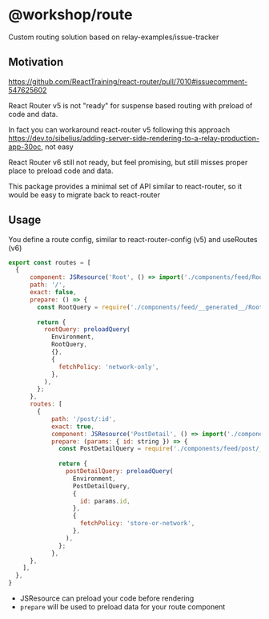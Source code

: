 # @workshop/route

Custom routing solution based on relay-examples/issue-tracker

## Motivation

https://github.com/ReactTraining/react-router/pull/7010#issuecomment-547625602

React Router v5 is not "ready" for suspense based routing with preload of code and data.

In fact you can workaround react-router v5 following this approach https://dev.to/sibelius/adding-server-side-rendering-to-a-relay-production-app-30oc, not easy

React Router v6 still not ready, but feel promising, but still misses proper place to preload code and data.

This package provides a minimal set of API similar to react-router, so it would be easy to migrate back to react-router

## Usage

You define a route config, similar to react-router-config (v5) and useRoutes (v6)

```jsx
export const routes = [
  {
      component: JSResource('Root', () => import('./components/feed/Root')),
      path: '/',
      exact: false,
      prepare: () => {
        const RootQuery = require('./components/feed/__generated__/RootQuery.graphql');
  
        return {
          rootQuery: preloadQuery(
            Environment,
            RootQuery,
            {},
            {
              fetchPolicy: 'network-only',
            },
          ),
        };
      },
      routes: [
        {
            path: '/post/:id',
            exact: true,
            component: JSResource('PostDetail', () => import('./components/feed/post/PostDetail')),
            prepare: (params: { id: string }) => {
              const PostDetailQuery = require('./components/feed/post/__generated__/PostDetailQuery.graphql');
    
              return {
                postDetailQuery: preloadQuery(
                  Environment,
                  PostDetailQuery,
                  {
                    id: params.id,
                  },
                  {
                    fetchPolicy: 'store-or-network',
                  },
                ),
              };
            },
      },
    ],
  },
}
```

- JSResource can preload your code before rendering
- `prepare` will be used to preload data for your route component 
